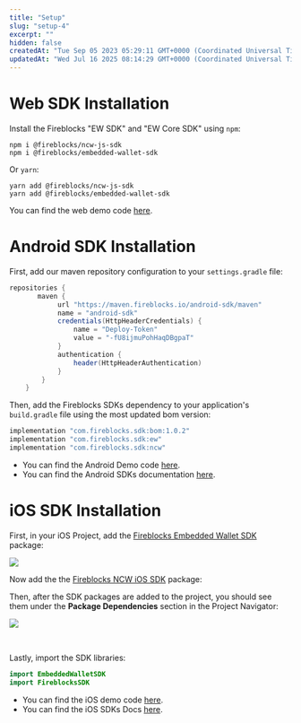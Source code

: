 ```yaml
---
title: "Setup"
slug: "setup-4"
excerpt: ""
hidden: false
createdAt: "Tue Sep 05 2023 05:29:11 GMT+0000 (Coordinated Universal Time)"
updatedAt: "Wed Jul 16 2025 08:14:29 GMT+0000 (Coordinated Universal Time)"
---
```

# Web SDK Installation

Install the Fireblocks "EW SDK" and "EW Core SDK" using `npm`:

```Text shell
npm i @fireblocks/ncw-js-sdk
npm i @fireblocks/embedded-wallet-sdk
```

Or `yarn`:

```Text shell
yarn add @fireblocks/ncw-js-sdk
yarn add @fireblocks/embedded-wallet-sdk
```

You can find the web demo code [here](https://github.com/fireblocks/ncw-web-demo-v2).

# Android SDK Installation

First, add our maven repository configuration to your `settings.gradle` file:

```java Android
repositories {
       maven {
            url "https://maven.fireblocks.io/android-sdk/maven"
            name = "android-sdk"
            credentials(HttpHeaderCredentials) {
                name = "Deploy-Token"
                value = "-fU8ijmuPohHaqDBgpaT"
            }
            authentication {
                header(HttpHeaderAuthentication)
            }
        }
    }
```

Then, add the Fireblocks SDKs dependency to your application's `build.gradle` file using the most updated bom version:

```java Android
implementation "com.fireblocks.sdk:bom:1.0.2"
implementation "com.fireblocks.sdk:ew"  
implementation "com.fireblocks.sdk:ncw"
```

- You can find the Android Demo code [here](https://github.com/fireblocks/android-ncw-demo).
- You can find the Android SDKs documentation [here](https://fireblocks.github.io/ncw-docs/android/).

# iOS SDK Installation

First, in your iOS Project, add the [Fireblocks Embedded Wallet SDK](https://github.com/fireblocks/ew-ios-sdk) package:

![](https://files.readme.io/347279f6728fb0f8a3c21669a7301c702edacd48275bd8beae9f1833b92e3cfe-image.png)

Now add the the [Fireblocks NCW iOS SDK](https://github.com/fireblocks/ncw-ios-sdk) package:

Then, after the SDK packages are added to the project, you should see them under the **Package Dependencies** section in the Project Navigator:

![](https://files.readme.io/371fe0dd42616d1fddd970bff386cd1bacbc444b5304736cd349e7d4aac36083-image.png)

<br />

Lastly, import the SDK libraries:

```swift iOS
import EmbeddedWalletSDK 
import FireblocksSDK
```

- You can find the iOS demo code [here](https://github.com/fireblocks/ncw-ios-demo).
- You can find the iOS SDKs Docs [here](https://fireblocks.github.io/ncw-docs/ios/).
